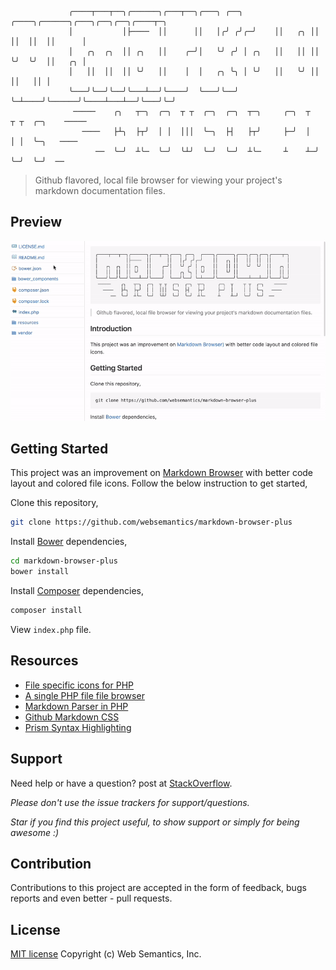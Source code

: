 ```
             ╭────┬───┬──╮╭──────╮╭───┬──╮╭───╮ ╭──╮  ╭────╮╭──────╮╭───╮╭──╮╭──╮╭────┬─╮
             │           │├────  ││      ││   │╭╯ ╭╯╭─╯    ││   ╭╮ ││   ││  ││  ││      │
             │   ╭╮  ╭╮  ││ ╭╮   ││    ╭─╯│   ╰╯ ╭╯ │ ╭╮   ││   ││ ││   ╰╯  ╰╯  ││   ╭╮ │
             │   ││  ││  ││ ╰╯   ││    │  │   ╭╮ ╰╮ │ ╰╯   ││   ╰╯ ││           ││   ││ │
             ╰───╯╰──╯╰──╯╰───┴──╯╰────╯  ╰───╯╰──╯ ╰─┴────╯╰──────╯╰────┴───┴──╯╰───╯╰─╯
              ─────    ╭╮   ┬─╮  ╭─╮  ┬ ┬  ╭─╮  ╭─╮  ┬─╮     ╭─╮  ┬    ┬ ┬  ╭─╮    ─────  
                ────   ├┴╮  ├┬╯  │ │  │││  ╰─╮  ├┤   ├┬╯     ├─╯  │    │ │  ╰─╮   ────  
                   ──  ╰─╯  ┴╰─  ╰─╯  ╰┴╯  ╰─╯  ╰─╯  ┴╰─     ┴    ┴─╯  ╰─╯  ╰─╯  ──  
```
> Github flavored, local file browser for viewing your project's markdown documentation files.

## Preview

![](https://github.com/websemantics/markdown-browser-plus/raw/master/resources/img/preview.gif)

## Getting Started

This project was an improvement on [Markdown Browser](https://github.com/websemantics/markdown-browser) with better code layout and colored file icons. Follow the below instruction to get started,

Clone this repository,

```bash
git clone https://github.com/websemantics/markdown-browser-plus
```

Install [Bower](https://bower.io/) dependencies,

```bash
cd markdown-browser-plus
bower install
```

Install [Composer](https://getcomposer.org/) dependencies,

```bash
composer install
```

View `index.php` file.

## Resources

- [File specific icons for PHP](https://github.com/websemantics/file-icons)
- [A single PHP file file browser](https://github.com/websemantics/markdown-browser)
- [Markdown Parser in PHP](https://github.com/erusev/parsedown)
- [Github Markdown CSS](https://github.com/sindresorhus/github-markdown-css)
- [Prism Syntax Highlighting](https://github.com/PrismJS/prism)

## Support

Need help or have a question? post at [StackOverflow](https://stackoverflow.com/questions/tagged/markdown-browser-plus+websemantics).

*Please don't use the issue trackers for support/questions.*

*Star if you find this project useful, to show support or simply for being awesome :)*

## Contribution

Contributions to this project are accepted in the form of feedback, bugs reports and even better - pull requests.

## License

[MIT license](http://opensource.org/licenses/mit-license.php) Copyright (c) Web Semantics, Inc.